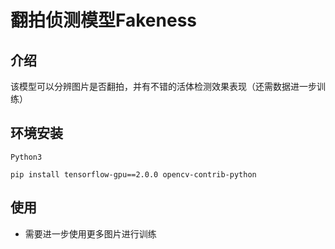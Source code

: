 # 翻拍侦测模型Fakeness

## 介绍

该模型可以分辨图片是否翻拍，并有不错的活体检测效果表现（还需数据进一步训练）



## 环境安装

`Python3`

`pip install tensorflow-gpu==2.0.0 opencv-contrib-python`



## 使用

* 需要进一步使用更多图片进行训练

  

   